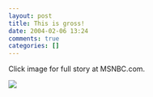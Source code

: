 ```yaml
---
layout: post
title: This is gross!
date: 2004-02-06 13:24
comments: true
categories: []
---
```

Click image for full story at MSNBC.com.

<a href="http://msnbc.msn.com/id/4096586"><img src="http://msnbcmedia.msn.com/j/msnbc/Components/Photos/040129/040129_exploding_whale_hlrg_8a.hlarge.jpg" border="0"></a>
